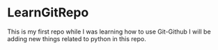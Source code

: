 # LearnGitRepo
This is my first repo while I was learning how to use Git-Github
I will be adding new things related to python in this repo.
